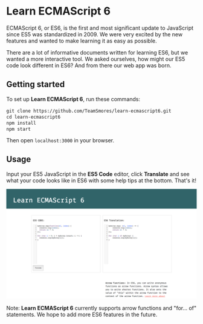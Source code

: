# Learn ECMAScript 6

ECMAScript 6, or ES6, is the first and most significant update to JavaScript since ES5 was standardized in 2009. We were very excited by the new features and wanted to make learning it as easy as possible.

There are a lot of informative documents written for learning ES6, but we wanted a more interactive tool. We asked ourselves, how might our ES5 code look different in ES6? And from there our web app was born.

## Getting started

To set up **Learn ECMAScript 6**, run these commands:
```
git clone https://github.com/TeamSmores/learn-ecmascript6.git
cd learn-ecmascript6
npm install
npm start
```
Then open ```localhost:3000``` in your browser.

## Usage
Input your ES5 JavaScript in the **ES5 Code** editor, click **Translate** and see what your code looks like in ES6 with some help tips at the bottom. That's it!

![Learn ECMAScript 6 in action](imgs/example.png)

Note: **Learn ECMAScript 6** currently supports arrow functions and "for... of" statements. We hope to add more ES6 features in the future.
